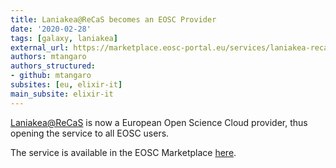 ```yaml
---
title: Laniakea@ReCaS becomes an EOSC Provider
date: '2020-02-28'
tags: [galaxy, laniakea]
external_url: https://marketplace.eosc-portal.eu/services/laniakea-recas
authors: mtangaro
authors_structured:
- github: mtangaro
subsites: [eu, elixir-it]
main_subsite: elixir-it
---
```


[Laniakea@ReCaS](https://laniakea-elixir-it.github.io/) is now a European Open Science Cloud provider, thus opening the service to all EOSC users.

The service is available in the EOSC Marketplace [here](https://marketplace.eosc-portal.eu/services/laniakea-recas). 


